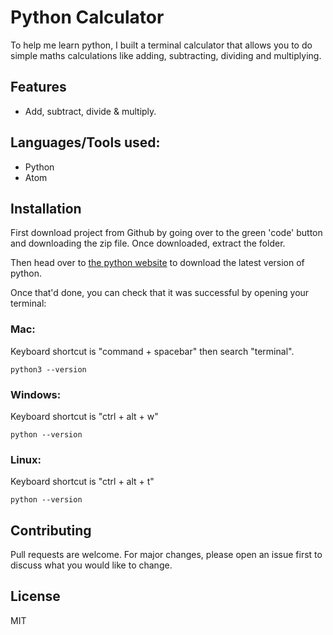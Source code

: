 # Python Calculator
To help me learn python, I built a terminal calculator that allows you to do simple maths calculations like adding, subtracting, dividing and multiplying.

## Features
- Add, subtract, divide & multiply.

## Languages/Tools used:
- Python
- Atom

## Installation
First download project from Github by going over to the green 'code' button and downloading the zip file. Once downloaded, extract the folder.

Then head over to [the python website](https://www.python.org/downloads/) to download the latest version of python.

Once that'd done, you can check that it was successful by opening your terminal:

### Mac:
Keyboard shortcut is "command + spacebar" then search "terminal".

```
python3 --version
```


### Windows:
Keyboard shortcut is "ctrl + alt + w"

```
python --version
```

### Linux:
Keyboard shortcut is "ctrl + alt + t"

```
python --version
```


## Contributing
Pull requests are welcome. For major changes, please open an issue first to discuss what you would like to change.

## License
MIT
